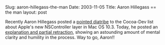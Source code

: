 Slug: aaron-hillegass-the-man
Date: 2003-11-05
Title: Aaron Hillegass == the man
layout: post

Recently Aaron Hillegass posted a <a href="http://cocoa.mamasam.com/COCOADEV/2003/10/2/75193.php">pointed diatribe</a> to the Cocoa-Dev list about Apple&#39;s new NSController layer in Mac OS 10.3. Today, he posted an <a href="http://cocoa.mamasam.com/COCOADEV/2003/11/1/76257.php">explanation and partial retraction</a>, showing an astounding amount of mental clarity and humility in the process. Way to go, Aaron!!

